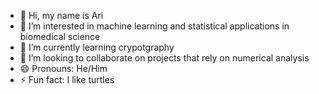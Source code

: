 - 👋 Hi, my name is Ari
- 👀 I’m interested in machine learning and statistical applications in biomedical science
- 🌱 I’m currently learning crypotgraphy
- 💞️ I’m looking to collaborate on projects that rely on numerical analysis
- 😄 Pronouns: He/Him
- ⚡ Fun fact: I like turtles 


